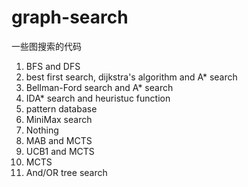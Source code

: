 # graph-search

一些图搜索的代码
1. BFS and DFS
2. best first search, dijkstra's algorithm and A* search
3. Bellman-Ford search and A* search 
4. IDA* search and heuristuc function
5. pattern database
6. MiniMax search
7. Nothing
8. MAB and MCTS
9. UCB1 and MCTS
10. MCTS
11. And/OR tree search
